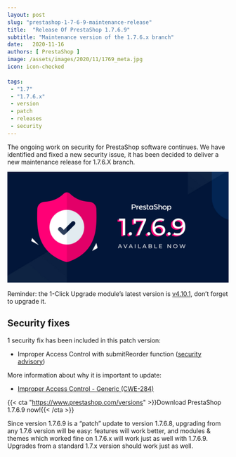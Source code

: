 ```yaml
---
layout: post
slug: "prestashop-1-7-6-9-maintenance-release"
title:  "Release Of PrestaShop 1.7.6.9"
subtitle: "Maintenance version of the 1.7.6.x branch"
date:   2020-11-16
authors: [ PrestaShop ]
image: /assets/images/2020/11/1769_meta.jpg
icon: icon-checked

tags:
 - "1.7"
 - "1.7.6.x"
 - version
 - patch
 - releases
 - security
---
```



The ongoing work on security for PrestaShop software continues. We have identified and fixed a new security issue, it has been decided to deliver a new maintenance release for 1.7.6.X branch.

![1.7.6.9 is available!](/assets/images/2020/11/1769_meta.jpg)

Reminder: the 1-Click Upgrade module’s latest version is [v4.10.1](https://github.com/PrestaShop/autoupgrade/releases/tag/v4.10.1), don’t forget to upgrade it.

## Security fixes

1 security fix has been included in this patch version:

- Improper Access Control with submitReorder function ([security advisory](https://github.com/PrestaShop/PrestaShop/security/advisories/GHSA-frf2-c9q3-qg9m))

More information about why it is important to update:
- [Improper Access Control - Generic (CWE-284)](https://cwe.mitre.org/data/definitions/284.html)



{{< cta "https://www.prestashop.com/versions" >}}Download PrestaShop 1.7.6.9 now!{{< /cta >}}



Since version 1.7.6.9 is a “patch” update to version 1.7.6.8, upgrading from any 1.7.6 version will be easy: features will work better, and modules & themes which worked fine on 1.7.6.x will work just as well with 1.7.6.9. Upgrades from a standard 1.7.x version should work just as well.
